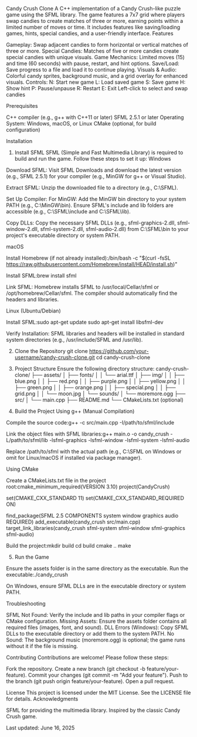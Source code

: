 Candy Crush Clone
A C++ implementation of a Candy Crush-like puzzle game using the SFML library. The game features a 7x7 grid where players swap candies to create matches of three or more, earning points within a limited number of moves or time. It includes features like saving/loading games, hints, special candies, and a user-friendly interface.
Features

Gameplay: Swap adjacent candies to form horizontal or vertical matches of three or more.
Special Candies: Matches of five or more candies create special candies with unique visuals.
Game Mechanics: Limited moves (15) and time (60 seconds) with pause, restart, and hint options.
Save/Load: Save progress to a file and load it to continue playing.
Visuals & Audio: Colorful candy sprites, background music, and a grid overlay for enhanced visuals.
Controls:
N: Start new game
L: Load saved game
S: Save game
H: Show hint
P: Pause/unpause
R: Restart
E: Exit
Left-click to select and swap candies



Prerequisites

C++ compiler (e.g., g++ with C++11 or later)
SFML 2.5.1 or later
Operating System: Windows, macOS, or Linux
CMake (optional, for build configuration)

Installation
1. Install SFML
SFML (Simple and Fast Multimedia Library) is required to build and run the game. Follow these steps to set it up:
Windows

Download SFML:
Visit SFML Downloads and download the latest version (e.g., SFML 2.5.1) for your compiler (e.g., MinGW for g++ or Visual Studio).


Extract SFML:
Unzip the downloaded file to a directory (e.g., C:\SFML).


Set Up Compiler:
For MinGW: Add the MinGW bin directory to your system PATH (e.g., C:\MinGW\bin).
Ensure SFML's include and lib folders are accessible (e.g., C:\SFML\include and C:\SFML\lib).


Copy DLLs:
Copy the necessary SFML DLLs (e.g., sfml-graphics-2.dll, sfml-window-2.dll, sfml-system-2.dll, sfml-audio-2.dll) from C:\SFML\bin to your project's executable directory or system PATH.



macOS

Install Homebrew (if not already installed):/bin/bash -c "$(curl -fsSL https://raw.githubusercontent.com/Homebrew/install/HEAD/install.sh)"


Install SFML:brew install sfml


Link SFML:
Homebrew installs SFML to /usr/local/Cellar/sfml or /opt/homebrew/Cellar/sfml. The compiler should automatically find the headers and libraries.



Linux (Ubuntu/Debian)

Install SFML:sudo apt-get update
sudo apt-get install libsfml-dev


Verify Installation:
SFML libraries and headers will be installed in standard system directories (e.g., /usr/include/SFML and /usr/lib).



2. Clone the Repository
git clone https://github.com/your-username/candy-crush-clone.git
cd candy-crush-clone

3. Project Structure
Ensure the following directory structure:
candy-crush-clone/
├── assets/
│   ├── fonts/
│   │   └── arial.ttf
│   ├── img/
│   │   ├── blue.png
│   │   ├── red.png
│   │   ├── purple.png
│   │   ├── yellow.png
│   │   ├── green.png
│   │   ├── orange.png
│   │   ├── special.png
│   │   ├── grid.png
│   │   └── moon.jpg
│   └── sounds/
│       └── moremore.ogg
├── src/
│   └── main.cpp
├── README.md
└── CMakeLists.txt (optional)

4. Build the Project
Using g++ (Manual Compilation)

Compile the source code:g++ -c src/main.cpp -I/path/to/sfml/include


Link the object files with SFML libraries:g++ main.o -o candy_crush -L/path/to/sfml/lib -lsfml-graphics -lsfml-window -lsfml-system -lsfml-audio

Replace /path/to/sfml with the actual path (e.g., C:\SFML on Windows or omit for Linux/macOS if installed via package manager).

Using CMake

Create a CMakeLists.txt file in the project root:cmake_minimum_required(VERSION 3.10)
project(CandyCrush)

set(CMAKE_CXX_STANDARD 11)
set(CMAKE_CXX_STANDARD_REQUIRED ON)

find_package(SFML 2.5 COMPONENTS system window graphics audio REQUIRED)
add_executable(candy_crush src/main.cpp)
target_link_libraries(candy_crush sfml-system sfml-window sfml-graphics sfml-audio)


Build the project:mkdir build
cd build
cmake ..
make



5. Run the Game

Ensure the assets folder is in the same directory as the executable.
Run the executable:./candy_crush


On Windows, ensure SFML DLLs are in the executable directory or system PATH.

Troubleshooting

SFML Not Found: Verify the include and lib paths in your compiler flags or CMake configuration.
Missing Assets: Ensure the assets folder contains all required files (images, font, and sound).
DLL Errors (Windows): Copy SFML DLLs to the executable directory or add them to the system PATH.
No Sound: The background music (moremore.ogg) is optional; the game runs without it if the file is missing.

Contributing
Contributions are welcome! Please follow these steps:

Fork the repository.
Create a new branch (git checkout -b feature/your-feature).
Commit your changes (git commit -m "Add your feature").
Push to the branch (git push origin feature/your-feature).
Open a pull request.

License
This project is licensed under the MIT License. See the LICENSE file for details.
Acknowledgments

SFML for providing the multimedia library.
Inspired by the classic Candy Crush game.


Last updated: June 16, 2025
